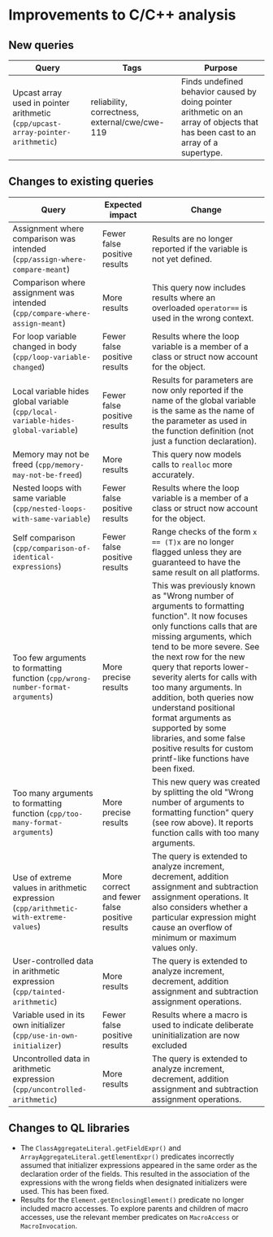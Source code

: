 # Improvements to C/C++ analysis

## New queries

| **Query**                   | **Tags**  | **Purpose**                                                        |
|-----------------------------|-----------|--------------------------------------------------------------------|
| Upcast array used in pointer arithmetic (`cpp/upcast-array-pointer-arithmetic`) | reliability, correctness, external/cwe/cwe-119 | Finds undefined behavior caused by doing pointer arithmetic on an array of objects that has been cast to an array of a supertype. |

## Changes to existing queries

| **Query**                  | **Expected impact**    | **Change**                                                       |
|----------------------------|------------------------|------------------------------------------------------------------|
| Assignment where comparison was intended (`cpp/assign-where-compare-meant`) | Fewer false positive results | Results are no longer reported if the variable is not yet defined. |
| Comparison where assignment was intended (`cpp/compare-where-assign-meant`) | More results | This query now includes results where an overloaded `operator==` is used in the wrong context. |
| For loop variable changed in body (`cpp/loop-variable-changed`)  | Fewer false positive results | Results where the loop variable is a member of a class or struct now account for the object. |
| Local variable hides global variable (`cpp/local-variable-hides-global-variable`) | Fewer false positive results | Results for parameters are now only reported if the name of the global variable is the same as the name of the parameter as used in the function definition (not just a function declaration). |
| Memory may not be freed (`cpp/memory-may-not-be-freed`) | More results | This query now models calls to `realloc` more accurately. |
| Nested loops with same variable (`cpp/nested-loops-with-same-variable`) | Fewer false positive results | Results where the loop variable is a member of a class or struct now account for the object. |
| Self comparison (`cpp/comparison-of-identical-expressions`) | Fewer false positive results | Range checks of the form `x == (T)x` are no longer flagged unless they are guaranteed to have the same result on all platforms. |
| Too few arguments to formatting function (`cpp/wrong-number-format-arguments`) | More precise results | This was previously known as "Wrong number of arguments to formatting function". It now focuses only functions calls that are missing arguments, which tend to be more severe. See the next row for the new query that reports lower-severity alerts for calls with too many arguments. In addition, both queries now understand positional format arguments as supported by some libraries, and some false positive results for custom printf-like functions have been fixed.|
| Too many arguments to formatting function (`cpp/too-many-format-arguments`) | More precise results | This new query was created by splitting the old "Wrong number of arguments to formatting function" query (see row above). It reports function calls with too many arguments.  |
| Use of extreme values in arithmetic expression (`cpp/arithmetic-with-extreme-values`) | More correct and fewer false positive results | The query is extended to analyze increment, decrement, addition assignment and subtraction assignment operations. It also considers whether a particular expression might cause an overflow of minimum or maximum values only. |
| User-controlled data in arithmetic expression (`cpp/tainted-arithmetic`) | More results | The query is extended to analyze increment, decrement, addition assignment and subtraction assignment operations. |
| Variable used in its own initializer (`cpp/use-in-own-initializer`) | Fewer false positive results | Results where a macro is used to indicate deliberate uninitialization are now excluded |
|Uncontrolled data in arithmetic expression (`cpp/uncontrolled-arithmetic`) | More results | The query is extended to analyze increment, decrement, addition assignment and subtraction assignment operations. |
 
## Changes to QL libraries

* The `ClassAggregateLiteral.getFieldExpr()` and `ArrayAggregateLiteral.getElementExpr()` predicates incorrectly assumed that initializer expressions appeared in the same order as the declaration order of the fields. This resulted in the association of the expressions with the wrong fields when designated initializers were used. This has been fixed.
* Results for the `Element.getEnclosingElement()` predicate no longer included macro accesses. To explore parents and children of macro accesses, use the relevant member predicates on `MacroAccess` or `MacroInvocation`.

